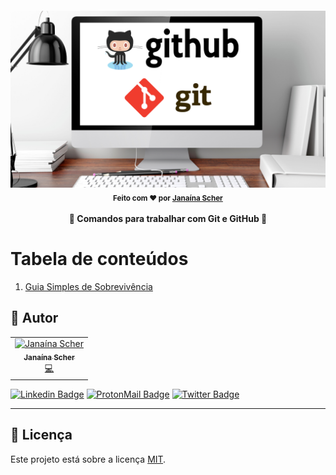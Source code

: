 <h4 align="center"> 
	<img alt="Guia Git e GitHub" src="images/github-git.png" width="750">
	<br>
    <sub> Feito com ❤️ por <a href="https://github.com/janascher">Janaína Scher</a></sub>
	<br><br>
	🚧 Comandos para trabalhar com Git e GitHub 🚧
</h4>

Tabela de conteúdos
=================
1. [Guia Simples de Sobrevivência](./comandos/guia-simples-de-sobrevivencia.md)

## 🦸 Autor

<table>
	<tr>
		<td align="center">
			<a href="https://github.com/janascher">
				<img src="https://avatars.githubusercontent.com/u/79182711?v=4" width="100px;" alt="Janaína Scher"/>
				<br />
				<sub>
					<b>Janaína Scher</b>
				</sub>
			</a>
			<br />
			<a href="https://github.com/janascher/01-github-explorer/commits?author=janascher" title="Code">💻</a>
		</td>
	</tr>
</table>

[![Linkedin Badge](https://img.shields.io/badge/LinkedIn-0077B5?style=for-the-badge&logo=linkedin&logoColor=white)](https://www.linkedin.com/in/janainascher/) 
[![ProtonMail Badge](https://img.shields.io/badge/ProtonMail-8B89CC?style=for-the-badge&logo=protonmail&logoColor=white)](mailto:janainascher@protonmail.com)
[![Twitter Badge](https://img.shields.io/badge/Twitter-1DA1F2?style=for-the-badge&logo=twitter&logoColor=white)](https://twitter.com/janascher)

---

## 📝 Licença

Este projeto está sobre a licença [MIT](./LICENSE).